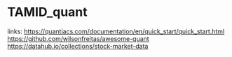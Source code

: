 # TAMID_quant

links:
https://quantiacs.com/documentation/en/quick_start/quick_start.html
https://github.com/wilsonfreitas/awesome-quant
https://datahub.io/collections/stock-market-data
